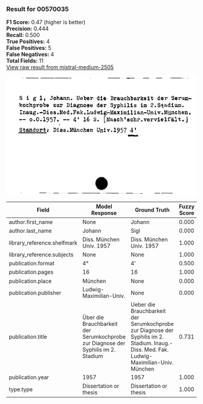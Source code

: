 ### Result for 00570035
**F1 Score:** 0.47 (higher is better)<br>**Precision:** 0.444<br>**Recall:** 0.500<br>**True Positives:** 4<br>**False Positives:** 5<br>**False Negatives:** 4<br>**Total Fields:** 11<br>[View raw result from mistral-medium-2505](https://github.com/RISE-UNIBAS/humanities_data_benchmark/blob/main/results/2025-09-26/T0180/request_T0180_00570035.json)

<img src="https://github.com/RISE-UNIBAS/humanities_data_benchmark/blob/main/benchmarks/zettelkatalog/images/00570035.jpg?raw=true" alt="00570035" width="600px">

| Field | Model Response | Ground Truth | Fuzzy Score | Match |
|-------|----------------|--------------|-------------|-------|
| author.first_name | None | Johann | 0.000 | ❌ |
| author.last_name | Johann | Sigl | 0.000 | ❌ |
| library_reference.shelfmark | Diss. München Univ. 1957 | Diss. München Univ. 1957 | 1.000 | ✅ |
| library_reference.subjects | None | None | 1.000 | ✅ |
| publication.format | 4° | 4' | 0.500 | ❌ |
| publication.pages | 16 | 16 | 1.000 | ✅ |
| publication.place | München | None | 0.000 | ❌ |
| publication.publisher | Ludwig-Maximilian-Univ. | None | 0.000 | ❌ |
| publication.title | Über die Brauchbarkeit der Serumkochprobe zur Diagnose der Syphilis im 2. Stadium | Ueber die Brauchbarkeit der Serumkochprobe zur Diagnose der Syphilis im 2. Stadium. Inaug.-Diss. Med. Fak. Ludwig-Maximilian-Univ. München | 0.731 | ❌ |
| publication.year | 1957 | 1957 | 1.000 | ✅ |
| type.type | Dissertation or thesis | Dissertation or thesis | 1.000 | ✅ |
